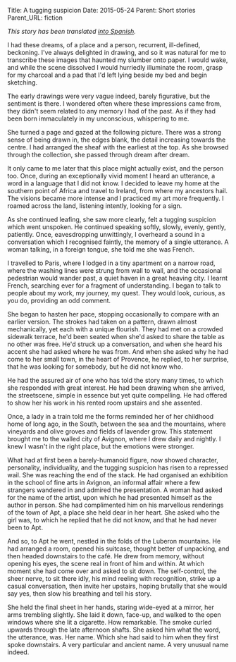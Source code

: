 Title: A tugging suspicion
Date: 2015-05-24
Parent: Short stories
Parent_URL: fiction

*This story has been translated [into Spanish](/una-incipiente-sospecha/).*

I had these dreams, of a place and a person, recurrent, ill-defined, beckoning.  I've always delighted in drawing, and so it was natural for me to transcribe these images that haunted my slumber onto paper.  I would wake, and while the scene dissolved I would hurriedly illuminate the room, grasp for my charcoal and a pad that I'd left lying beside my bed and begin sketching.

The early drawings were very vague indeed, barely figurative, but the sentiment is there.  I wondered often where these impressions came from, they didn't seem related to any memory I had of the past.  As if they had been born immaculately in my unconscious, whispering to me.

She turned a page and gazed at the following picture.  There was a strong sense of being drawn in, the edges blank, the detail increasing towards the centre.  I had arranged the sheaf with the earliest at the top.  As she browsed through the collection, she passed through dream after dream.

It only came to me later that this place might actually exist, and the person too.  Once, during an exceptionally vivid moment I heard an utterance, a word in a language that I did not know.  I decided to leave my home at the southern point of Africa and travel to Ireland, from where my ancestors hail.  The visions became more intense and I practiced my art more frequently.  I roamed across the land, listening intently, looking for a sign.

As she continued leafing, she saw more clearly, felt a tugging suspicion which went unspoken.  He continued speaking softly, slowly, evenly, gently, patiently.  Once, eavesdropping unwittingly, I overheard a sound in a conversation which I recognised faintly, the memory of a single utterance.  A woman talking, in a foreign tongue, she told me she was French.

I travelled to Paris, where I lodged in a tiny apartment on a narrow road, where the washing lines were strung from wall to wall, and the occasional pedestrian would wander past, a quiet haven in a great heaving city.  I learnt French, searching ever for a fragment of understanding.  I began to talk to people about my work, my journey, my quest.  They would look, curious, as you do, providing an odd comment.

She began to hasten her pace, stopping occasionally to compare with an earlier version.  The strokes had taken on a pattern, drawn almost mechanically, yet each with a unique flourish.  They had met on a crowded sidewalk terrace, he'd been seated when she'd asked to share the table as no other was free.  He'd struck up a conversation, and when she heard his accent she had asked where he was from.  And when she asked why he had come to her small town, in the heart of Provence, he replied, to her surprise, that he was looking for somebody, but he did not know who.

He had the assured air of one who has told the story many times, to which she responded with great interest.  He had been drawing when she arrived, the streetscene, simple in essence but yet quite compelling.  He had offered to show her his work in his rented room upstairs and she assented.

Once, a lady in a train told me the forms reminded her of her childhood home of long ago, in the South, between the sea and the mountains, where vineyards and olive groves and fields of lavender grow.  This statement brought me to the walled city of Avignon, where I drew daily and nightly.  I knew I wasn't in the right place, but the emotions were stronger.

What had at first been a barely-humanoid figure, now showed character, personality, individuality, and the tugging suspicion has risen to a repressed wail.  She was reaching the end of the stack.  He had organised an exhibition in the school of fine arts in Avignon, an informal affair where a few strangers wandered in and admired the presentation.  A woman had asked for the name of the artist, upon which he had presented himself as the author in person.  She had complimented him on his marvellous renderings of the town of Apt, a place she held dear in her heart.  She asked who the girl was, to which he replied that he did not know, and that he had never been to Apt.

And so, to Apt he went, nestled in the folds of the Luberon mountains.  He had arranged a room, opened his suitcase, thought better of unpacking, and then headed downstairs to the café.  He drew from memory, without opening his eyes, the scene real in front of him and within.  At which moment she had come over and asked to sit down.  The self-control, the sheer nerve, to sit there idly, his mind reeling with recognition, strike up a casual conversation, then invite her upstairs, hoping brutally that she would say yes, then slow his breathing and tell his story.

She held the final sheet in her hands, staring wide-eyed at a mirror, her arms trembling slightly.  She laid it down, face-up, and walked to the open windows where she lit a cigarette.  How remarkable.  The smoke curled upwards through the late afternoon shafts.  She asked him what the word, the utterance, was.  Her name.  Which she had said to him when they first spoke downstairs.  A very particular and ancient name.  A very unusual name indeed.